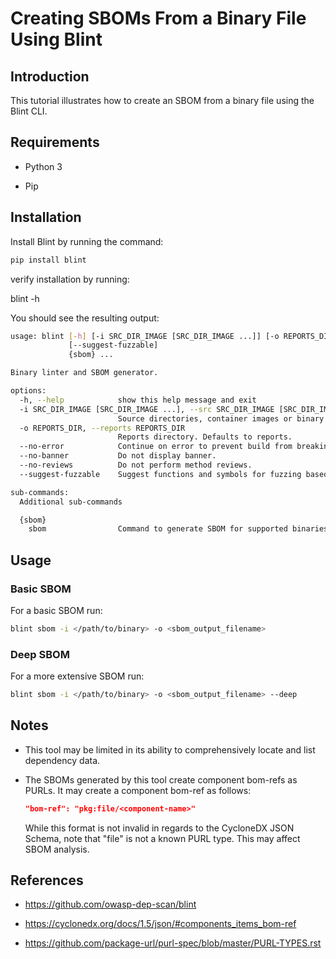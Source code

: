 # Creating SBOMs From a Binary File Using Blint


## Introduction

This tutorial illustrates how to create an SBOM from a binary file using the Blint CLI.


## Requirements

* Python 3

* Pip

## Installation

Install Blint by running the command:

```bash
pip install blint
```

verify installation by running:

blint -h

You should see the resulting output:

```bash
usage: blint [-h] [-i SRC_DIR_IMAGE [SRC_DIR_IMAGE ...]] [-o REPORTS_DIR] [--no-error] [--no-banner] [--no-reviews]
             [--suggest-fuzzable]
             {sbom} ...

Binary linter and SBOM generator.

options:
  -h, --help            show this help message and exit
  -i SRC_DIR_IMAGE [SRC_DIR_IMAGE ...], --src SRC_DIR_IMAGE [SRC_DIR_IMAGE ...]
                        Source directories, container images or binary files. Defaults to current directory.
  -o REPORTS_DIR, --reports REPORTS_DIR
                        Reports directory. Defaults to reports.
  --no-error            Continue on error to prevent build from breaking.
  --no-banner           Do not display banner.
  --no-reviews          Do not perform method reviews.
  --suggest-fuzzable    Suggest functions and symbols for fuzzing based on a dictionary.

sub-commands:
  Additional sub-commands

  {sbom}
    sbom                Command to generate SBOM for supported binaries.
```

## Usage

### Basic SBOM

For a basic SBOM run:

```bash
blint sbom -i </path/to/binary> -o <sbom_output_filename>
```

### Deep SBOM

For a more extensive SBOM run:

```bash
blint sbom -i </path/to/binary> -o <sbom_output_filename> --deep
```

## Notes

* This tool may be limited in its ability to comprehensively locate and list dependency data.

* The SBOMs generated by this tool create component bom-refs as PURLs. It may create a component bom-ref as follows:

    ```json
    "bom-ref": "pkg:file/<component-name>"
    ```
    While this format is not invalid in regards to the CycloneDX JSON Schema, note that "file" is not a known PURL type. This may affect SBOM analysis.

## References

* https://github.com/owasp-dep-scan/blint

* https://cyclonedx.org/docs/1.5/json/#components_items_bom-ref

* https://github.com/package-url/purl-spec/blob/master/PURL-TYPES.rst 


